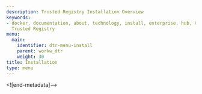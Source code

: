 ```yaml
---
description: Trusted Registry Installation Overview
keywords:
- docker, documentation, about, technology, install, enterprise, hub, CS engine, Docker
  Trusted Registry
menu:
  main:
    identifier: dtr-menu-install
    parent: workw_dtr
    weight: 30
title: Installation
type: menu
---
```


<![end-metadata]-->
